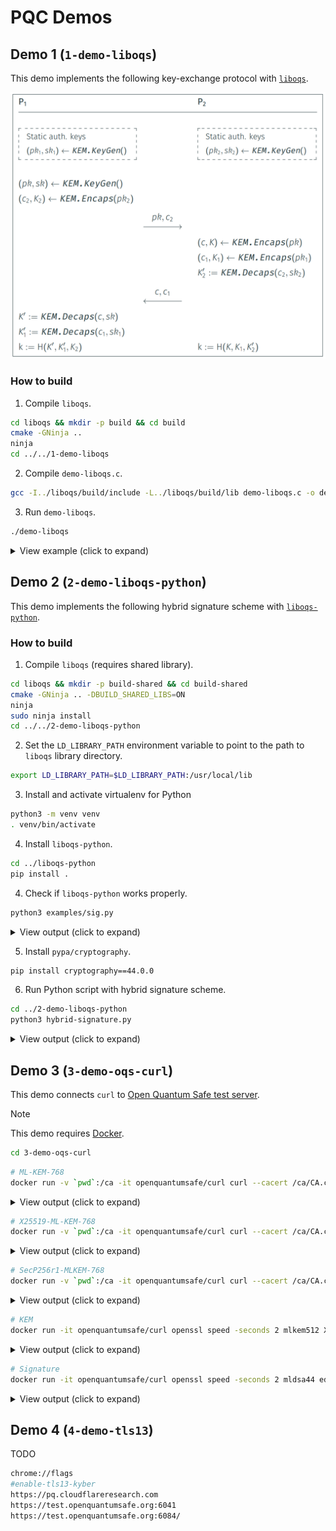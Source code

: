# PQC Demos

## Demo 1 (`1-demo-liboqs`)

This demo implements the following key-exchange protocol with [`liboqs`](https://github.com/open-quantum-safe/liboqs).

![Key exchange protocol](./docs/images/key-exchange-protocol.PNG)

### How to build

1. Compile `liboqs`.

```bash
cd liboqs && mkdir -p build && cd build
cmake -GNinja ..
ninja
cd ../../1-demo-liboqs
```

2. Compile `demo-liboqs.c`.

```bash
gcc -I../liboqs/build/include -L../liboqs/build/lib demo-liboqs.c -o demo-liboqs -loqs -lcrypto -pthread
```

3. Run `demo-liboqs`.

```bash
./demo-liboqs
```
<details>
<summary>View example (click to expand)</summary>

```
[--] Selected KEM: ML-KEM-1024

[P1] Generating static keys...
[P1] pk1 (1568 bytes): 4d70765d4b3802288c46a49b2f6047c0...8a6c9a892d07efa9ab87b07a7544f1ca
[P1] sk1 (3168 bytes): 5189acae586bcd47a9dc46891cd2894b...07b9ac2186b4bb38656de633f44fd68b

[P2] Generating static keys...
[P2] pk2 (1568 bytes): ea50173c43587736b4b760aa4c0bcbdc...f2231573959382913e77bfcedbf73729
[P2] sk2 (3168 bytes): 3d0ac831a76aaec24594773fc3b6828c...b0167d388aeed9ca4bb9835f850c2e25

[P1] Generating ephemeral pk and sk...
[P1] pk (1568 bytes): 13da9dd0b96aaafab6e4020fc141578e...6a774c6fbe46dba891a783ff00a4e50d
[P1] sk (3168 bytes): 32a4488f51869e6258802871aa388757...3488dd6d84b242e22b6c34f88583d131
[P1] Generating encapsulation...
[P1] c2 (1568 bytes): 7c7b667fb9145a692dd6cf44d54a0e8d...a1911153190a9e4d20ca89f0adc6f51b
[P1] k2 (32 bytes): 512b9d7d264d8f69da5f40d9766c50f81b07ed9a6ff890c34baa459c60e082eb
[P1] Sending pk and c2 to P2...

[P2] Generating encapsulation...
[P2] c (1568 bytes): ae384d6317bb175a09c025f1cd8514cb...0830133c20cd4bc8ef2b2fb73c668c30
[P2] k (32 bytes): f50f307c99f7aa119b601105882ea285b4da50aec6823ca4f863d63843694cc6
[P2] Generating encapsulation...
[P2] c1 (1568 bytes): 390e2d8fe16e5240a7f89e28a6395d28...555e6716f186d67514a9fcc471158d9d
[P2] k1 (32 bytes): 317fe0cec8bcd21ec2dc04f40b841a53bbcd58a91c9d48892b89df0eca750cb3
[P2] Generating decapsulation...
[P2] k2_prime (32 bytes): 512b9d7d264d8f69da5f40d9766c50f81b07ed9a6ff890c34baa459c60e082eb
[P2] Sending c and c1 to P1...

[P1] Generating decapsulation...
[P1] k_prime (32 bytes): f50f307c99f7aa119b601105882ea285b4da50aec6823ca4f863d63843694cc6
[P1] Generating decapsulation...
[P1] k1_prime (32 bytes): 317fe0cec8bcd21ec2dc04f40b841a53bbcd58a91c9d48892b89df0eca750cb3

[P1] shared key: ceafc8c0b82344e1fc203ab956862fc090e56e178b1b987dab4213fa3d0d9eab
[P2] shared key: ceafc8c0b82344e1fc203ab956862fc090e56e178b1b987dab4213fa3d0d9eab
[--] Key exchange successful!
```    
</details>


## Demo 2 (`2-demo-liboqs-python`)

This demo implements the following hybrid signature scheme with [`liboqs-python`](https://github.com/open-quantum-safe/liboqs).

### How to build

1. Compile `liboqs` (requires shared library).

```bash
cd liboqs && mkdir -p build-shared && cd build-shared
cmake -GNinja .. -DBUILD_SHARED_LIBS=ON
ninja
sudo ninja install
cd ../../2-demo-liboqs-python
```

2. Set the `LD_LIBRARY_PATH` environment variable to point to the path to `liboqs` library directory.

```bash
export LD_LIBRARY_PATH=$LD_LIBRARY_PATH:/usr/local/lib
```

3. Install and activate virtualenv for Python

```bash
python3 -m venv venv
. venv/bin/activate
```

4. Install `liboqs-python`.

```bash
cd ../liboqs-python
pip install .
```

4. Check if `liboqs-python` works properly.

```bash
python3 examples/sig.py
```

<details>
<summary>View output (click to expand)</summary>

```
liboqs version: 0.12.0
liboqs-python version: 0.12.0
Enabled signature mechanisms:
['Dilithium2', 'Dilithium3', 'Dilithium5', 'ML-DSA-44', 'ML-DSA-65',
 'ML-DSA-87', 'Falcon-512', 'Falcon-1024', 'Falcon-padded-512',
 'Falcon-padded-1024', 'SPHINCS+-SHA2-128f-simple', 'SPHINCS+-SHA2-128s-simple',
 'SPHINCS+-SHA2-192f-simple', 'SPHINCS+-SHA2-192s-simple',
 'SPHINCS+-SHA2-256f-simple', 'SPHINCS+-SHA2-256s-simple',
 'SPHINCS+-SHAKE-128f-simple', 'SPHINCS+-SHAKE-128s-simple',
 'SPHINCS+-SHAKE-192f-simple', 'SPHINCS+-SHAKE-192s-simple',
 'SPHINCS+-SHAKE-256f-simple', 'SPHINCS+-SHAKE-256s-simple', 'MAYO-1', 'MAYO-2',
 'MAYO-3', 'MAYO-5', 'cross-rsdp-128-balanced', 'cross-rsdp-128-fast',
 'cross-rsdp-128-small', 'cross-rsdp-192-balanced', 'cross-rsdp-192-fast',
 'cross-rsdp-192-small', 'cross-rsdp-256-balanced', 'cross-rsdp-256-fast',
 'cross-rsdp-256-small', 'cross-rsdpg-128-balanced', 'cross-rsdpg-128-fast',
 'cross-rsdpg-128-small', 'cross-rsdpg-192-balanced', 'cross-rsdpg-192-fast',
 'cross-rsdpg-192-small', 'cross-rsdpg-256-balanced', 'cross-rsdpg-256-fast',
 'cross-rsdpg-256-small']

Signature details:
{'claimed_nist_level': 2,
 'is_euf_cma': True,
 'length_public_key': 1312,
 'length_secret_key': 2560,
 'length_signature': 2420,
 'name': 'ML-DSA-44',
 'sig_with_ctx_support': True,
 'version': 'FIPS204'}

Valid signature? True
```
</details>

5. Install `pypa/cryptography`.

```bash
pip install cryptography==44.0.0
```

6. Run Python script with hybrid signature scheme.

```bash
cd ../2-demo-liboqs-python
python3 hybrid-signature.py
```

<details>
<summary>View output (click to expand)</summary>

```bash
[KEYGEN] Generating keypairs...
[KEYGEN] Generating keyapir for ML-DSA-87...
[KEYGEN] pkPQC (2592 bytes): 583940f87c3271b7bb722dde0eb9d6e2...795c025b1ccbd7d61ad4f8d15f3f0ebb
[KEYGEN] skPQC (4896 bytes): 583940f87c3271b7bb722dde0eb9d6e2...385e0bd69dfcf1dced67bd1a44bf1184
[KEYGEN] Generating keyapir for Ed448...
[KEYGEN] pkT (57 bytes): e84546ddaf7cc8b1afa5468962e831ecdeea3c34c0413bd32e64aadbdac74b412dc251b5477c0a542f58a2f04cfa0f984be40e974b7c6d0c00
[KEYGEN] skT (57 bytes): dc45bdd038c758807a5af769852b750666c27eabf4c95020d0fa29679c8f60f710d2d0cdbd8ef7e24d1bd547fb4c99b05359ff5a2e4afdca58

[SIGN] Signing message "An important message to sign" with both signature schemes...
[SIGN] Signing message "An important message to sign" with ML-DSA-87...
[SIGN] sigPQC (4627 bytes): 4ddc7dde7d44545446d715f69fa669a1...0000000000000000020c12171c23292f
[SIGN] Signing message "An important message to sign" with Ed448...
[SIGN] sigT (114 bytes): f9be244ffb3a7360693f02d2fc28cade...ab73515355f9ceb47796b519b26b0c00
[SIGN] Hybrid signature is sigPQC || sigT

[VERIFY] Verifying signatures...
[VERIFY] The hybrid signature is valid
[VERIFY] if and only if both signatures are valid
[VERIFY] Verifying signature with ML-DSA-87...
[VERIFY] Is signature valid for ML-DSA-87?: True
[VERIFY] Verifying signature with Ed448...
[VERIFY] Is signature valid for Ed448?: True
[VERIFY] Hybrid signature is valid iff both
[VERIFY] signatures are valid
[VERIFY] Is hybrid signature valid?: True
```
</details>


## Demo 3 (`3-demo-oqs-curl`)

This demo connects `curl` to [Open Quantum Safe test server](https://test.openquantumsafe.org).

> [!NOTE]
> This demo requires [Docker](https://www.docker.com/).

```bash
cd 3-demo-oqs-curl
```

```bash
# ML-KEM-768
docker run -v `pwd`:/ca -it openquantumsafe/curl curl --cacert /ca/CA.crt --curves mlkem768 https://test.openquantumsafe.org:6020
```

<details>
<summary>View output (click to expand)</summary>

```html
<!DOCTYPE html>
<html>
<head>
<title>Open Quantum Safe interop test server for quantum-safe cryptography</title>
</head>
<body>
<h1 align=center>
Successfully connected using
ecdsap256-mlkem768!
</h1>

Client-side KEM algorithm(s) indicated:
mlkem768
</body>
</html>
```
</details>

```bash
# X25519-ML-KEM-768
docker run -v `pwd`:/ca -it openquantumsafe/curl curl --cacert /ca/CA.crt --curves X25519MLKEM768 https://test.openquantumsafe.org:6002
```

<details>
<summary>View output (click to expand)</summary>

```html
<!DOCTYPE html>
<html>
<head>
<title>Open Quantum Safe interop test server for quantum-safe cryptography</title>
</head>
<body>
<h1 align=center>
Successfully connected using
ecdsap256-X25519MLKEM768!
</h1>

Client-side KEM algorithm(s) indicated:
X25519MLKEM768
</body>
</html>
```
</details>

```bash
# SecP256r1-MLKEM-768
docker run -v `pwd`:/ca -it openquantumsafe/curl curl --cacert /ca/CA.crt --curves SecP256r1MLKEM768 https://test.openquantumsafe.org:6001
```

<details>
<summary>View output (click to expand)</summary>

```bash
<!DOCTYPE html>
<html>
<head>
<title>Open Quantum Safe interop test server for quantum-safe cryptography</title>
</head>
<body>
<h1 align=center>
Successfully connected using
ecdsap256-SecP256r1MLKEM768!
</h1>

Client-side KEM algorithm(s) indicated:
SecP256r1MLKEM768
</body>
</html>
```
</details>

```bash
# KEM
docker run -it openquantumsafe/curl openssl speed -seconds 2 mlkem512 X25519
```

<details>
<summary>View output (click to expand)</summary>

```bash
Doing X25519 keygen ops for 2s: 85292 X25519 KEM keygen ops in 3.63s
Doing X25519 encaps ops for 2s: 14214 X25519 KEM encaps ops in 2.00s
Doing X25519 decaps ops for 2s: 27242 X25519 KEM decaps ops in 2.00s
Doing mlkem512 keygen ops for 2s: 38469 mlkem512 KEM keygen ops in 1.99s
Doing mlkem512 encaps ops for 2s: 29718 mlkem512 KEM encaps ops in 1.95s
Doing mlkem512 decaps ops for 2s: 26682 mlkem512 KEM decaps ops in 2.00s
version: 3.4.0
built on: Fri Jan 24 06:12:02 2025 UTC
options: bn(64,64)
compiler: gcc -fPIC -pthread -m64 -Wa,--noexecstack -Wall -O3 -DOPENSSL_USE_NODELETE -DL_ENDIAN -DOPENSSL_PIC -DOPENSSL_BUILDING_OPENSSL -DNDEBUG
CPUINFO: OPENSSL_ia32cap=0xc2da2203478bffff:0x842509
                               keygen    encaps    decaps keygens/s  encaps/s  decaps/s
                     X25519 0.000043s 0.000141s 0.000073s   23496.4    7107.0   13621.0
                   mlkem512 0.000052s 0.000066s 0.000075s   19331.2   15240.0   13341.0
```
</details>

```bash
# Signature
docker run -it openquantumsafe/curl openssl speed -seconds 2 mldsa44 ed25519
```

<details>
<summary>View output (click to expand)</summary>

```bash
Doing 253 bits sign Ed25519 ops for 2s: 38442 253 bits Ed25519 sign ops in 2.00s 
Doing 253 bits verify Ed25519 ops for 2s: 14925 253 bits Ed25519 verify ops in 2.10s
Doing mldsa44 keygen ops for 2s: 11860 mldsa44 signature keygen ops in 1.87s
Doing mldsa44 signs ops for 2s: 2584 mldsa44 signature sign ops in 1.94s
Doing mldsa44 verify ops for 2s: 11537 mldsa44 signature verify ops in 2.00s
version: 3.4.0
built on: Fri Jan 24 06:12:02 2025 UTC
options: bn(64,64)
compiler: gcc -fPIC -pthread -m64 -Wa,--noexecstack -Wall -O3 -DOPENSSL_USE_NODELETE -DL_ENDIAN -DOPENSSL_PIC -DOPENSSL_BUILDING_OPENSSL -DNDEBUG
CPUINFO: OPENSSL_ia32cap=0xc2da2203478bffff:0x842509
                              sign    verify    sign/s verify/s
 253 bits EdDSA (Ed25519)   0.0001s   0.0001s  19221.0   7107.1
                               keygen     signs    verify keygens/s    sign/s  verify/s
                    mldsa44 0.000158s 0.000751s 0.000173s    6342.2    1332.0    5768.5

```
</details>

## Demo 4 (`4-demo-tls13`)

TODO

```bash
chrome://flags
#enable-tls13-kyber
https://pq.cloudflareresearch.com
https://test.openquantumsafe.org:6041
https://test.openquantumsafe.org:6084/
```
